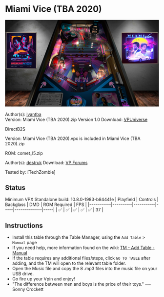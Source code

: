 ﻿# Miami Vice (TBA 2020)

![Table Preview](../../images/vpx-miami-vice-preview.jpg)

Author(s): [ivantba](https://www.vpforums.org/index.php?showuser=123858)  
Version:  Miami Vice (TBA 2020).zip Version 1.0
Download:  [VPUniverse](https://www.vpforums.org/index.php?app=downloads&showfile=14925)

DirectB2S

Version: 
Miami Vice (TBA 2020).vpx is included in Miami Vice (TBA 2020).zip


ROM:
comet_l5.zip

Author(s): [destruk](https://www.vpforums.org/index.php?showuser=5)
Download:  [VP Forums](https://www.vpforums.org/index.php?app=downloads&showfile=891)

Tested by:
[TechZombie]

## Status 

Minimum VPX Standalone build: 10.8.0-1983-b84441e
| Playfield | Controls | Backglass | DMD | ROM Required | FPS | 
|-----------|----------|-----------|-----|--------------|-----|
| :white_check_mark: | :white_check_mark: | :white_check_mark: | :white_check_mark: | :white_check_mark: | 37 |

## Instructions

- Install this table through the Table Manager, using the `Add Table` > `Manual` page
- If you need help, more information found on the wiki: [TM - Add Table - Manual](https://github.com/LegendsUnchained/vpx-standalone-alp4k/wiki/%5B04%5D-%F0%9F%A7%A1-TM-%E2%80%90-Other-Features#add-table---manual)
- If the table requires any additional files/steps, click `GO TO TABLE` after adding, and the TM will open to the relevant table folder.
- Open the Music file and copy the 8 .mp3 files into the music file on your USB drive.
- Go fire up your Vpin and enjoy!
- "The difference between men and boys is the price of their toys." ---Sonny Crockett

